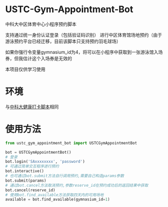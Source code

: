 # USTC-Gym-Appointment-Bot
中科大中区体育中心小程序预约脚本

支持通过统一身份认证登录（包括验证码识别） 进行中区体育馆场地预约（由于游泳预约平台已经迁移，目前该脚本只支持预约羽毛球场）

如果你强行令变量gymnasium_id为4，将可以在小程序中获取到一张游泳馆入场券，但我估计这个入场券是无效的

本项目仅供学习使用

# 环境

与[中科大健康打卡脚本](https://github.com/windshadow233/USTC-Auto-Health-Report)相同

# 使用方法
```python
from ustc_gym_appointment_bot import USTCGymAppointmentBot

bot = USTCGymAppointmentBot()
# 登录
bot.login('SAxxxxxxxx', 'password')
# 可通过简单交互程序进行预约
bot.interactive()
# 也可通过bot.submit方法自行调用预约,需要自己构造params参数
bot.submit(params)
# 通过bot.cancel方法取消预约,参数reserve_id在预约成功后的返回结果中获取
bot.cancel(reserve_id)
# 使用bot.find_available方法获取四天内的可用场地
available = bot.find_available(gymnasium_id=1)
